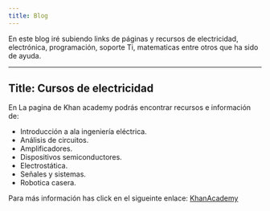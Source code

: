 ```yaml
---
title: Blog
---
```

En este blog iré subiendo links de páginas y recursos de electricidad, electrónica, programación, soporte Ti, matematicas entre otros que ha sido de ayuda.

---
Title: Cursos de electricidad
---

En La pagina de Khan academy podrás encontrar recursos e información de:

  * Introducción a ala ingeniería eléctrica.
  * Análisis de circuitos.
  * Amplificadores.
  * Dispositivos semiconductores.
  * Electrostática.
  * Señales y sistemas.
  * Robotica casera.

Para más información has click en el sigueinte enlace: <a href="https://es.khanacademy.org/science/electrical-engineering"> KhanAcademy </a>
